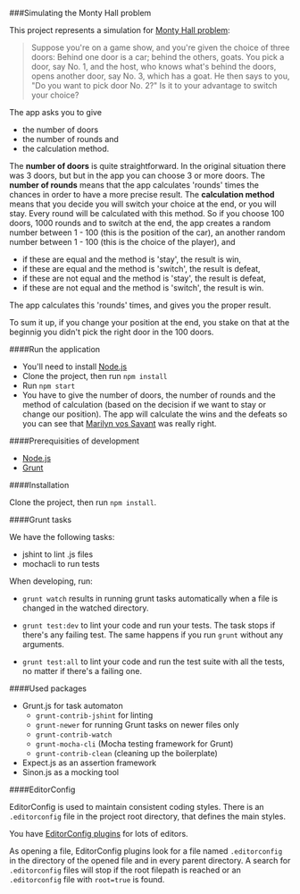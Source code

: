 ###Simulating the Monty Hall problem

This project represents a simulation for [Monty Hall problem](http://en.wikipedia.org/wiki/Monty_Hall_problem):

>Suppose you're on a game show, and you're given the choice of three doors: Behind one door is a car; behind the others, goats. You pick a door, say No. 1, and the host, who knows what's behind the doors, opens another door, say No. 3, which has a goat. He then says to you, "Do you want to pick door No. 2?" Is it to your advantage to switch your choice?

The app asks you to give
- the number of doors
- the number of rounds and
- the calculation method.

The **number of doors** is quite straightforward. In the original situation there was 3 doors, but but in the app you can choose 3 or more doors. The **number of rounds** means that the app calculates 'rounds' times the chances in order to have a more precise result. The **calculation method** means that you decide you will switch your choice at the end, or you will stay. Every round will be calculated with this method. So if you choose 100 doors, 1000 rounds and to switch at the end, the app creates a random number between 1 - 100 (this is the position of the car), an another random number between 1 - 100 (this is the choice of the player), and
- if these are equal and the method is 'stay', the result is win,
- if these are equal and the method is 'switch', the result is defeat,
- if these are not equal and the method is 'stay', the result is defeat,
- if these are not equal and the method is 'switch', the result is win.

The app calculates this 'rounds' times, and gives you the proper result.

To sum it up, if you change your position at the end, you stake on that at the beginnig you didn't pick the right door in the 100 doors.

####Run the application

- You'll need to install [Node.js](http://nodejs.org/)
- Clone the project, then run `npm install`
- Run `npm start`
- You have to give the number of doors, the number of rounds and the method of calculation (based on the decision if we want to stay or change our position). The app will calculate the wins and the defeats so you can see that [Marilyn vos Savant](http://en.wikipedia.org/wiki/Marilyn_vos_Savant) was really right.

####Prerequisities of development

- [Node.js](http://nodejs.org/)
- [Grunt](http://gruntjs.com/getting-started)

####Installation

Clone the project, then run `npm install`.

####Grunt tasks

We have the following tasks:
- jshint to lint .js files
- mochacli to run tests

When developing, run:

- `grunt watch` results in running grunt tasks automatically when a file is changed in the watched directory.

- `grunt test:dev` to lint your code and run your tests. The task stops if there's any failing test. The same happens if you run `grunt` without any arguments.

- `grunt test:all` to lint your code and run the test suite with all the tests, no matter if there's a failing one.

####Used packages

- Grunt.js for task automaton
  - `grunt-contrib-jshint` for linting
  - `grunt-newer` for running Grunt tasks on newer files only
  - `grunt-contrib-watch`
  - `grunt-mocha-cli` (Mocha testing framework for Grunt)
  - `grunt-contrib-clean` (cleaning up the boilerplate)
- Expect.js as an assertion framework
- Sinon.js as a mocking tool

####EditorConfig

EditorConfig is used to maintain consistent coding styles. There is an `.editorconfig` file in the project root directory, that defines the main styles.

You have [EditorConfig plugins](http://editorconfig.org/) for lots of editors.

As opening a file, EditorConfig plugins look for a file named `.editorconfig` in the directory of the opened file and in every parent directory. A search for `.editorconfig` files will stop if the root filepath is reached or an `.editorconfig` file with `root=true` is found.
